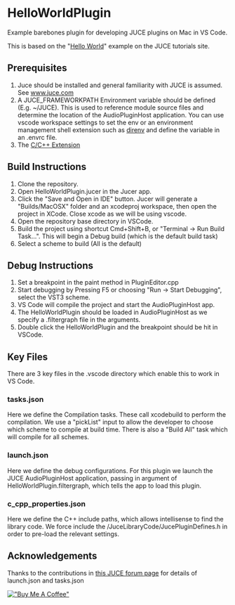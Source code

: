 # HelloWorldPlugin

Example barebones plugin for developing JUCE plugins on Mac in VS Code.

This is based on the "[Hello World](https://docs.juce.com/master/tutorial_create_projucer_basic_plugin.html)" example on the JUCE tutorials site.

## Prerequisites

1. Juce should be installed and general familiarity with JUCE is assumed. See www.juce.com
2. A JUCE_FRAMEWORKPATH Environment variable should be defined (E.g. ~/JUCE). This is used to reference module source files and determine the location of the AudioPluginHost application. You can use vscode workspace settings to set the env or an environment management shell extension such as [direnv](https://direnv.net) and define the variable in an .envrc file.
3. The [C/C++ Extension](https://marketplace.visualstudio.com/items?itemName=ms-vscode.cpptools)

## Build Instructions

1. Clone the repository.
2. Open HelloWorldPlugin.jucer in the Jucer app.
3. Click the "Save and Open in IDE" button. Jucer will generate a "Builds/MacOSX" folder and an xcodeproj workspace, then open the project in XCode. Close xcode as we will be using vscode.
4. Open the repository base directory in VSCode.
5. Build the project using shortcut Cmd+Shift+B, or "Terminal -> Run Build Task...". This will begin a Debug build (which is the default build task)
6. Select a scheme to build (All is the default)

## Debug Instructions

1. Set a breakpoint in the paint method in PluginEditor.cpp
2. Start debugging by Pressing F5 or choosing "Run -> Start Debugging", select the VST3 scheme.
3. VS Code will compile the project and start the AudioPluginHost app.
4. The HelloWorldPlugin should be loaded in AudioPluginHost as we specify a .filtergraph file in the arguments.
5. Double click the HelloWorldPlugin and the breakpoint should be hit in VSCode.

## Key Files

There are 3 key files in the .vscode directory which enable this to work in VS Code.

### tasks.json

Here we define the Compilation tasks. These call xcodebuild to perform the compilation. We use a "pickList" input to allow the developer to choose which scheme to compile at build time. There is also a "Build All" task which will compile for all schemes.

### launch.json

Here we define the debug configurations. For this plugin we launch the JUCE AudioPluginHost application, passing in argument of HelloWorldPlugin.filtergraph, which tells the app to load this plugin.

### c_cpp_properties.json

Here we define the C++ include paths, which allows intellisense to find the library code. We force include the /JuceLibraryCode/JucePluginDefines.h in order to pre-load the relevant settings.

## Acknowledgements

Thanks to the contributions in [this JUCE forum page](https://forum.juce.com/t/visual-studio-for-mac/22358/20) for details of launch.json and tasks.json

[!["Buy Me A Coffee"](https://www.buymeacoffee.com/assets/img/custom_images/orange_img.png)](https://www.buymeacoffee.com/cpjohnston)
